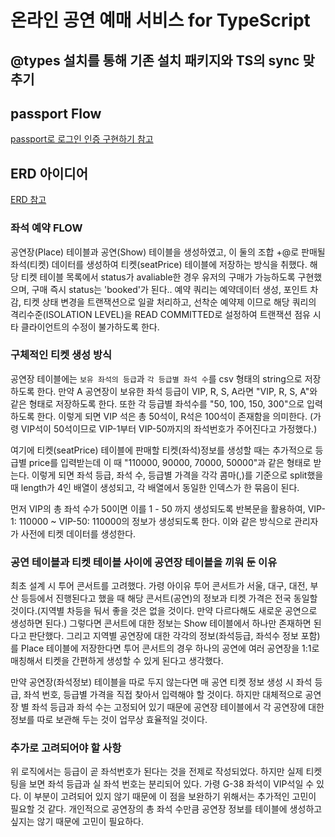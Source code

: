 # 온라인 공연 예매 서비스 for TypeScript

## @types 설치를 통해 기존 설치 패키지와 TS의 sync 맞추기

## passport Flow
[passport로 로그인 인증 구현하기 참고](https://github.com/issuebombom/nodejs_study_alone/blob/main/express_auth_passport.md)

## ERD 아이디어
[ERD 참고](https://www.erdcloud.com/d/Yvhz55CSctDAJnfhm)
### 좌석 예약 FLOW

공연장(Place) 테이블과 공연(Show) 테이블을 생성하였고, 이 둘의 조합 +@로 판매될 좌석(티켓) 데이터를 생성하여 티켓(seatPrice) 테이블에 저장하는 방식을 취했다. 해당 티켓 테이블 목록에서 status가 avaliable한 경우 유저의 구매가 가능하도록 구현했으며, 구매 즉시 status는 'booked'가 된다.. 예약 쿼리는 예약데이터 생성, 포인트 차감, 티켓 상태 변경을 트랜잭션으로 일괄 처리하고, 선착순 예약제 이므로 해당 쿼리의 격리수준(ISOLATION LEVEL)을 READ COMMITTED로 설정하여 트랜잭션 점유 시 타 클라이언트의 수정이 불가하도록 한다.  

### 구체적인 티켓 생성 방식
공연장 테이블에는 `보유 좌석의 등급`과 `각 등급별 좌석 수`를 csv 형태의 string으로 저장하도록 한다. 만약 A 공연장이 보유한 좌석 등급이 VIP, R, S, A라면 "VIP, R, S, A"와 같은 형태로 저장하도록 한다. 또한 각 등급별 좌석수를 "50, 100, 150, 300"으로 입력하도록 한다. 이렇게 되면 VIP 석은 총 50석이, R석은 100석이 존재함을 의미한다. (가령 VIP석이 50석이므로 VIP-1부터 VIP-50까지의 좌석번호가 주어진다고 가정했다.)

여기에 티켓(seatPrice) 테이블에 판매할 티켓(좌석)정보를 생성할 때는 추가적으로 등급별 price를 입력받는데 이 때 "110000, 90000, 70000, 50000"과 같은 형태로 받는다. 이렇게 되면 좌석 등급, 좌석 수, 등급별 가격을 각각 콤마(,)를 기준으로 split했을 때 length가 4인 배열이 생성되고, 각 배열에서 동일한 인덱스가 한 묶음이 된다.  

먼저 VIP의 총 좌석 수가 50이면 이를 1 - 50 까지 생성되도록 반복문을 활용하여, VIP-1: 110000 ~ VIP-50: 110000의 정보가 생성되도록 한다. 이와 같은 방식으로 관리자가 사전에 티켓 데이터를 생성한다.

### 공연 테이블과 티켓 테이블 사이에 공연장 테이블을 끼워 둔 이유
최초 설계 시 투어 콘서트를 고려했다. 가령 아이유 투어 콘서트가 서울, 대구, 대전, 부산 등등에서 진행된다고 했을 때 해당 콘서트(공연)의 정보과 티켓 가격은 전국 동일할 것이다.(지역별 차등을 둬서 좋을 것은 없을 것이다. 만약 다르다해도 새로운 공연으로 생성하면 된다.) 그렇다면 콘서트에 대한 정보는 Show 테이블에서 하나만 존재하면 된다고 판단했다. 그리고 지역별 공연장에 대한 각각의 정보(좌석등급, 좌석수 정보 포함)를 Place 테이블에 저장한다면 투어 콘서트의 경우 하나의 공연에 여러 공연장을 1:1로 매칭해서 티켓을 간편하게 생성할 수 있게 된다고 생각했다.  

만약 공연장(좌석정보) 테이블을 따로 두지 않는다면 매 공연 티켓 정보 생성 시 좌석 등급, 좌석 번호, 등급별 가격을 직접 찾아서 입력해야 할 것이다. 하지만 대체적으로 공연장 별 좌석 등급과 좌석 수는 고정되어 있기 때문에 공연장 테이블에서 각 공연장에 대한 정보를 따로 보관해 두는 것이 업무상 효율적일 것이다.

### 추가로 고려되어야 할 사항
위 로직에서는 등급이 곧 좌석번호가 된다는 것을 전제로 작성되었다. 하지만 실제 티켓팅을 보면 좌석 등급과 실 좌석 번호는 분리되어 있다. 가령 G-38 좌석이 VIP석일 수 있다. 이 부분이 고려되어 있지 않기 때문에 이 점을 보완하기 위해서는 추가적인 고민이 필요할 것 같다. 개인적으로 공연장의 총 좌석 수만큼 공연장 정보를 테이블에 생성하고 싶지는 않기 때문에 고민이 필요하다.
